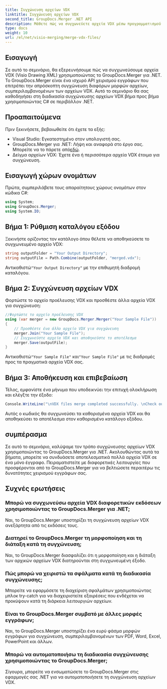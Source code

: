 ```yaml
---
title: Συγχώνευση αρχείων VDX
linktitle: Συγχώνευση αρχείων VDX
second_title: GroupDocs.Merger .NET API
description: Μάθετε πώς να συγχωνεύετε αρχεία VDX μέσω προγραμματισμού χρησιμοποιώντας το GroupDocs.Merger για .NET. Αυτό το σεμινάριο παρέχει έναν οδηγό βήμα προς βήμα.
type: docs
weight: 10
url: /el/net/visio-merging/merge-vdx-files/
---
```

## Εισαγωγή
Σε αυτό το σεμινάριο, θα εξερευνήσουμε πώς να συγχωνεύσουμε αρχεία VDX (Visio Drawing XML) χρησιμοποιώντας το GroupDocs.Merger για .NET. Το GroupDocs.Merger είναι ένα ισχυρό API χειρισμού εγγράφων που επιτρέπει την απρόσκοπτη συγχώνευση διαφόρων μορφών αρχείων, συμπεριλαμβανομένων των αρχείων VDX. Αυτό το σεμινάριο θα σας καθοδηγήσει στη διαδικασία συγχώνευσης αρχείων VDX βήμα προς βήμα χρησιμοποιώντας C# σε περιβάλλον .NET.
## Προαπαιτούμενα
Πριν ξεκινήσετε, βεβαιωθείτε ότι έχετε τα εξής:
- Visual Studio: Εγκατεστημένο στον υπολογιστή σας.
-  GroupDocs.Merger για .NET: Λήψη και αναφορά στο έργο σας. Μπορείτε να το πάρετε από[εδώ](https://releases.groupdocs.com/merger/net/).
- Δείγμα αρχείων VDX: Έχετε ένα ή περισσότερα αρχεία VDX έτοιμα για συγχώνευση.

## Εισαγωγή χώρων ονομάτων
Πρώτα, συμπεριλάβετε τους απαραίτητους χώρους ονομάτων στον κώδικα C#:
```csharp
using System; 
using GroupDocs.Merger;
using System.IO;
```
## Βήμα 1: Ρύθμιση καταλόγου εξόδου
Ξεκινήστε ορίζοντας τον κατάλογο όπου θέλετε να αποθηκεύσετε το συγχωνευμένο αρχείο VDX:
```csharp
string outputFolder = "Your Output Directory";
string outputFile = Path.Combine(outputFolder, "merged.vdx");
```
 Αντικαθιστώ`"Your Output Directory"` με την επιθυμητή διαδρομή καταλόγου.
## Βήμα 2: Συγχώνευση αρχείων VDX
Φορτώστε το αρχείο προέλευσης VDX και προσθέστε άλλα αρχεία VDX για συγχώνευση:
```csharp
//Φορτώστε το αρχείο προέλευσης VDX
using (var merger = new GroupDocs.Merger.Merger("Your Sample File"))
{
    // Προσθέστε ένα άλλο αρχείο VDX για συγχώνευση
    merger.Join("Your Sample File");
    // Συγχωνεύστε αρχεία VDX και αποθηκεύστε το αποτέλεσμα
    merger.Save(outputFile);
}
```
 Αντικαθιστώ`"Your Sample File"` και`"Your Sample File"` με τις διαδρομές προς τα πραγματικά αρχεία VDX σας.
## Βήμα 3: Αποθήκευση και επιβεβαίωση
Τέλος, εμφανίστε ένα μήνυμα που υποδεικνύει την επιτυχή ολοκλήρωση και ελέγξτε την έξοδο:
```csharp
Console.WriteLine("\nVDX files merge completed successfully. \nCheck output in {0}", outputFolder);
```
Αυτός ο κωδικός θα συγχωνεύσει τα καθορισμένα αρχεία VDX και θα αποθηκεύσει το αποτέλεσμα στον καθορισμένο κατάλογο εξόδου.

## συμπέρασμα
Σε αυτό το σεμινάριο, καλύψαμε τον τρόπο συγχώνευσης αρχείων VDX χρησιμοποιώντας το GroupDocs.Merger για .NET. Ακολουθώντας αυτά τα βήματα, μπορείτε να συνδυάσετε αποτελεσματικά πολλά αρχεία VDX σε ένα μόνο έγγραφο. Πειραματιστείτε με διαφορετικές λειτουργίες που προσφέρονται από το GroupDocs.Merger για να βελτιώσετε περαιτέρω τις δυνατότητες χειρισμού εγγράφων σας.

## Συχνές ερωτήσεις
### Μπορώ να συγχωνεύσω αρχεία VDX διαφορετικών εκδόσεων χρησιμοποιώντας το GroupDocs.Merger για .NET;
Ναι, το GroupDocs.Merger υποστηρίζει τη συγχώνευση αρχείων VDX ανεξάρτητα από τις εκδόσεις τους.
### Διατηρεί το GroupDocs.Merger τη μορφοποίηση και τη διάταξη κατά τη συγχώνευση;
Ναι, το GroupDocs.Merger διασφαλίζει ότι η μορφοποίηση και η διάταξη των αρχικών αρχείων VDX διατηρούνται στη συγχωνευμένη έξοδο.
### Πώς μπορώ να χειριστώ τα σφάλματα κατά τη διαδικασία συγχώνευσης;
Μπορείτε να εφαρμόσετε τη διαχείριση σφαλμάτων χρησιμοποιώντας μπλοκ try-catch για να διαχειριστείτε εξαιρέσεις που ενδέχεται να προκύψουν κατά τη διάρκεια λειτουργιών αρχείων.
### Είναι το GroupDocs.Merger συμβατό με άλλες μορφές εγγράφων;
Ναι, το GroupDocs.Merger υποστηρίζει ένα ευρύ φάσμα μορφών εγγράφων για συγχώνευση, συμπεριλαμβανομένων των PDF, Word, Excel, PowerPoint και άλλων.
### Μπορώ να αυτοματοποιήσω τη διαδικασία συγχώνευσης χρησιμοποιώντας το GroupDocs.Merger;
Σίγουρα, μπορείτε να ενσωματώσετε το GroupDocs.Merger στις εφαρμογές σας .NET για να αυτοματοποιήσετε τη συγχώνευση αρχείων VDX.